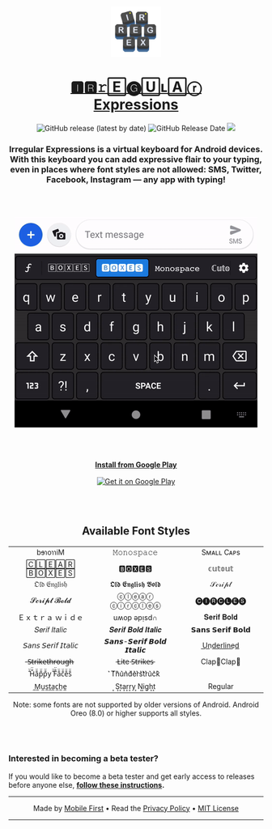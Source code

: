 <p align="center">
  <a href="https://play.google.com/store/apps/details?id=mf.asciitext.lite">
    <img alt="Irregular Expressions" src="/assets/irregex.png" width="100" />
  </a>
</p>
<h1 align="center">
  <a href="https://play.google.com/store/apps/details?id=mf.asciitext.lite">🅸🆁𝚛🄴🅖🅄ʟ🄰ⓡ<br/>Expressions</a>
</h1>

<p align="center">
<img alt="GitHub release (latest by date)" src="https://img.shields.io/github/v/release/MobileFirstLLC/irregular-expressions" /> <img alt="GitHub Release Date" src="https://img.shields.io/github/release-date/MobileFirstLLC/irregular-expressions" /> <a href="https://codeclimate.com/github/MobileFirstLLC/irregular-expressions/maintainability"><img src="https://api.codeclimate.com/v1/badges/7acf23c4d105b11b5d3e/maintainability" /></a>
</p>

<h3 align="center">
Irregular Expressions is a virtual keyboard for Android devices. With this keyboard you can add expressive flair to your typing, even in places where font styles are not allowed: SMS, Twitter, Facebook, Instagram &mdash; any app with typing!
</h3>

<br/><br/>

<p align="center">
<img src="/assets/sample.gif" alt="preview" />
</p>

<br/><br/>

<p align="center">
<a href='https://play.google.com/store/apps/details?id=mf.asciitext.lite'> 
<strong>Install from Google Play</strong>
</a>
</p>
<p align="center">
<a href='https://play.google.com/store/apps/details?id=mf.asciitext.lite'> 
<img alt='Get it on Google Play' height="72" align="center" src='https://play.google.com/intl/en_us/badges/images/generic/en_badge_web_generic.png'/>
</a>
</p>

<br/><br/>
 
<h2 align="center">Available Font Styles</h2>

<table width="100%">
<tbody>
<tr>
<td width="304px" align="center">bɘɿoɿɿiM</td>
<td width="304px" align="center">𝙼𝚘𝚗𝚘𝚜𝚙𝚊𝚌𝚎</td>
<td width="304px" align="center">Sᴍᴀʟʟ Cᴀᴘs</td>
</tr>
<tr>
<td align="center">🄲🄻🄴🄰🅁 🄱🄾🅇🄴🅂</td>
<td align="center">🅱🅾🆇🅴🆂</td>
<td align="center">𝕔𝕦𝕥𝕠𝕦𝕥</td>
</tr>
<tr>
<td align="center">𝔒𝔩𝔡 𝔈𝔫𝔤𝔩𝔦𝔰𝔥</td>
<td align="center">𝕺𝖑𝖉 𝕰𝖓𝖌𝖑𝖎𝖘𝖍 𝕭𝖔𝖑𝖉</td>
<td align="center">𝒮𝒸𝓇𝒾𝓅𝓉</td>
</tr>
<tr>
<td align="center">𝓢𝓬𝓻𝓲𝓹𝓽 𝓑𝓸𝓵𝓭</td>
<td align="center">ⓒⓛⓔⓐⓡ ⓒⓘⓡⓒⓛⓔⓢ</td>
<td align="center">🅒🅘🅡🅒🅛🅔🅢</td>
</tr>
<tr>
<td align="center">Ｅｘｔｒａ  ｗｉｄｅ</td>
<td align="center">uʍop ǝpᴉsd∩</td>
<td align="center">𝐒𝐞𝐫𝐢𝐟 𝐁𝐨𝐥𝐝</td>
</tr>
<tr>
<td align="center">𝑆𝑒𝑟𝑖𝑓 𝐼𝑡𝑎𝑙𝑖𝑐</td>
<td align="center">𝑺𝒆𝒓𝒊𝒇 𝑩𝒐𝒍𝒅 𝑰𝒕𝒂𝒍𝒊𝒄</td>
<td align="center">𝗦𝗮𝗻𝘀 𝗦𝗲𝗿𝗶𝗳 𝗕𝗼𝗹𝗱</td>
</tr>
<tr>
<td align="center">𝘚𝘢𝘯𝘴 𝘚𝘦𝘳𝘪𝘧 𝘐𝘵𝘢𝘭𝘪𝘤</td>
<td align="center">𝙎𝙖𝙣𝙨-𝙎𝙚𝙧𝙞𝙛 𝘽𝙤𝙡𝙙 𝙄𝙩𝙖𝙡𝙞𝙘</td>
<td align="center">U͟n͟d͟e͟r͟l͟i͟n͟e͟d͟</td>
</tr>
<tr>
<td align="center">̶S̶̶t̶̶r̶̶i̶̶k̶̶e̶̶t̶̶h̶̶r̶̶o̶̶u̶̶g̶̶h̶</td>
<td align="center">̵L̵i̵t̵e ̵S̵t̵r̵i̵k̵e̵s̵</td>
<td align="center">Clap👏Clap👏</td>
</tr>
<tr>
<td align="center">̐̈H̐̈a̐̈p̐̈p̐̈y ̐̈F̐̈a̐̈c̐̈e̐̈s̐̈</td>
<td align="center">͛T͛h͛u͛n͛d͛e͛r͛s͛t͛r͛u͛c͛k͛</td>
<td align="center"≯S̸l̸a̸s̸h̸e̸d̸</td>
</tr>
<tr>
<td align="center">̼M̼u̼s̼t̼a̼c̼h̼e̼</td>
<td align="center">͙S͙t͙a͙r͙r͙y ͙N͙i͙g͙h͙t͙</td>
<!-- <td align="center">Oяցαηιɕ <sup>1</sup></td>  
</tr>
<tr>
<td align="center"></td>
<td align="center"></td> -->
<td align="center">Regular</td>
</tr>
</tbody>
</table>
<p align="center">
Note: some fonts are not supported by older versions of Android. Android Oreo (8.0) or higher supports all styles. 
</p>

<br/><br/>

### Interested in becoming a beta tester?

If you would like to become a beta tester and get early access to releases before anyone else, **[follow these instructions](https://play.google.com/apps/testing/mf.asciitext.lite).**

* * *

<p align="center">
Made by <a href="https://mobilefirst.me">Mobile First</a> • Read the <a href="/privacy.md">Privacy Policy</a> • <a href="/LICENSE">MIT License</a>
</p>

* * *
